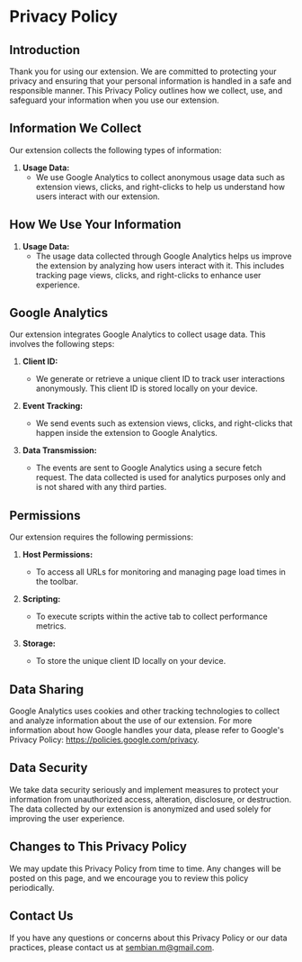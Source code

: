 # Privacy Policy

## Introduction

Thank you for using our extension. We are committed to protecting your privacy and ensuring that your personal information is handled in a safe and responsible manner. This Privacy Policy outlines how we collect, use, and safeguard your information when you use our extension.

## Information We Collect

Our extension collects the following types of information:

1. **Usage Data:**
   - We use Google Analytics to collect anonymous usage data such as extension views, clicks, and right-clicks to help us understand how users interact with our extension. 

## How We Use Your Information

1. **Usage Data:**
   - The usage data collected through Google Analytics helps us improve the extension by analyzing how users interact with it. This includes tracking page views, clicks, and right-clicks to enhance user experience.

## Google Analytics

Our extension integrates Google Analytics to collect usage data. This involves the following steps:

1. **Client ID:**
   - We generate or retrieve a unique client ID to track user interactions anonymously. This client ID is stored locally on your device.
   
2. **Event Tracking:**
   - We send events such as extension views, clicks, and right-clicks that happen inside the extension to Google Analytics. 

3. **Data Transmission:**
   - The events are sent to Google Analytics using a secure fetch request. The data collected is used for analytics purposes only and is not shared with any third parties.

## Permissions

Our extension requires the following permissions:

1. **Host Permissions:**
   - To access all URLs for monitoring and managing page load times in the toolbar.
   
2. **Scripting:**
   - To execute scripts within the active tab to collect performance metrics.
   
3. **Storage:**
   - To store the unique client ID locally on your device.
   

## Data Sharing

 Google Analytics uses cookies and other tracking technologies to collect and analyze information about the use of our extension. For more information about how Google handles your data, please refer to Google's Privacy Policy: https://policies.google.com/privacy.

## Data Security

We take data security seriously and implement measures to protect your information from unauthorized access, alteration, disclosure, or destruction. The data collected by our extension is anonymized and used solely for improving the user experience.


## Changes to This Privacy Policy

We may update this Privacy Policy from time to time. Any changes will be posted on this page, and we encourage you to review this policy periodically.

## Contact Us

If you have any questions or concerns about this Privacy Policy or our data practices, please contact us at [sembian.m@gmail.com](mailto:sembian.m@gmail.com).
